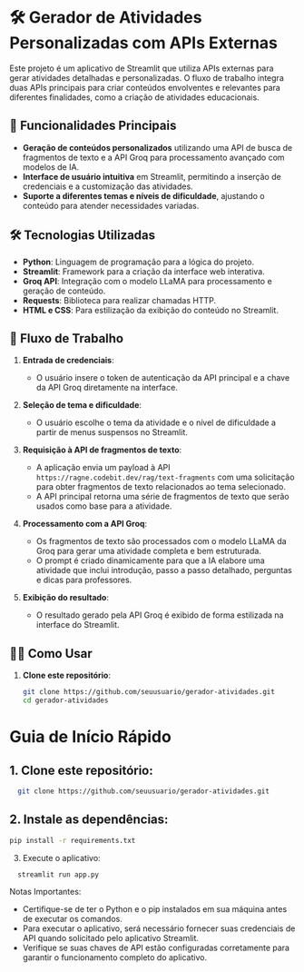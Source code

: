 # 🛠️ Gerador de Atividades Personalizadas com APIs Externas

Este projeto é um aplicativo de Streamlit que utiliza APIs externas para gerar atividades detalhadas e personalizadas. O fluxo de trabalho integra duas APIs principais para criar conteúdos envolventes e relevantes para diferentes finalidades, como a criação de atividades educacionais.

## 🚀 Funcionalidades Principais

- **Geração de conteúdos personalizados** utilizando uma API de busca de fragmentos de texto e a API Groq para processamento avançado com modelos de IA.
- **Interface de usuário intuitiva** em Streamlit, permitindo a inserção de credenciais e a customização das atividades.
- **Suporte a diferentes temas e níveis de dificuldade**, ajustando o conteúdo para atender necessidades variadas.

## 🛠️ Tecnologias Utilizadas

- **Python**: Linguagem de programação para a lógica do projeto.
- **Streamlit**: Framework para a criação da interface web interativa.
- **Groq API**: Integração com o modelo LLaMA para processamento e geração de conteúdo.
- **Requests**: Biblioteca para realizar chamadas HTTP.
- **HTML e CSS**: Para estilização da exibição do conteúdo no Streamlit.

## 🔄 Fluxo de Trabalho

1. **Entrada de credenciais**:
   - O usuário insere o token de autenticação da API principal e a chave da API Groq diretamente na interface.

2. **Seleção de tema e dificuldade**:
   - O usuário escolhe o tema da atividade e o nível de dificuldade a partir de menus suspensos no Streamlit.

3. **Requisição à API de fragmentos de texto**:
   - A aplicação envia um payload à API `https://ragne.codebit.dev/rag/text-fragments` com uma solicitação para obter fragmentos de texto relacionados ao tema selecionado.
   - A API principal retorna uma série de fragmentos de texto que serão usados como base para a atividade.

4. **Processamento com a API Groq**:
   - Os fragmentos de texto são processados com o modelo LLaMA da Groq para gerar uma atividade completa e bem estruturada.
   - O prompt é criado dinamicamente para que a IA elabore uma atividade que inclui introdução, passo a passo detalhado, perguntas e dicas para professores.

5. **Exibição do resultado**:
   - O resultado gerado pela API Groq é exibido de forma estilizada na interface do Streamlit.

## 🧑‍🏫 Como Usar

1. **Clone este repositório**:

   ```bash
   git clone https://github.com/seuusuario/gerador-atividades.git
   cd gerador-atividades
# Guia de Início Rápido

## 1. Clone este repositório:

  ```bash
    git clone https://github.com/seuusuario/gerador-atividades.git
```

## 2. Instale as dependências:
  ```bash
  pip install -r requirements.txt
```

3. Execute o aplicativo:
  ```bash
    streamlit run app.py
```
Notas Importantes:
- Certifique-se de ter o Python e o pip instalados em sua máquina antes de executar os comandos.
- Para executar o aplicativo, será necessário fornecer suas credenciais de API quando solicitado pelo aplicativo Streamlit.
- Verifique se suas chaves de API estão configuradas corretamente para garantir o funcionamento completo do aplicativo.

